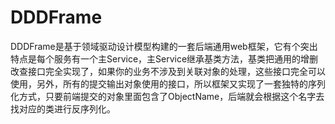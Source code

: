 # DDDFrame
DDDFrame是基于领域驱动设计模型构建的一套后端通用web框架，它有个突出特点是每个服务有一个主Service，主Service继承基类方法，基类把通用的增删改查接口完全实现了，如果你的业务不涉及到关联对象的处理，这些接口完全可以使用，另外，所有的提交输出对象使用的接口，所以框架又实现了一套独特的序列化方式，只要前端提交的对象里面包含了ObjectName，后端就会根据这个名字去找对应的类进行反序列化。
